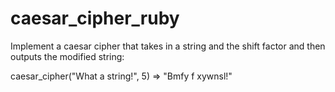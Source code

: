 # caesar_cipher_ruby

Implement a caesar cipher that takes in a string and the shift factor and then outputs the modified string:

caesar_cipher("What a string!", 5)
=> "Bmfy f xywnsl!"
